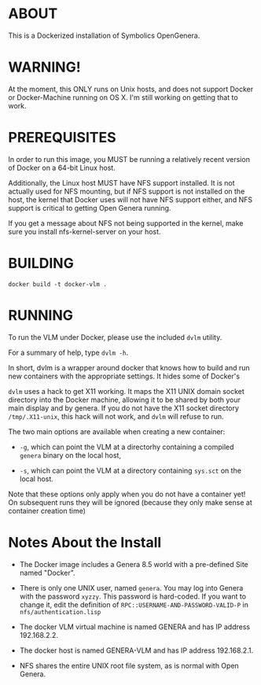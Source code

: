 # ABOUT

This is a Dockerized installation of Symbolics OpenGenera.

# WARNING!

At the moment, this ONLY runs on Unix hosts, and does not support
Docker or Docker-Machine running on OS X. I'm still working on getting
that to work.

# PREREQUISITES

In order to run this image, you MUST be running a relatively recent
version of Docker on a 64-bit Linux host.

Additionally, the Linux host MUST have NFS support installed.  It is
not actually used for NFS mounting, but if NFS support is not
installed on the host, the kernel that Docker uses will not have NFS
support either, and NFS support is critical to getting Open Genera
running.

If you get a message about NFS not being supported in the kernel, make
sure you install nfs-kernel-server on your host.

# BUILDING

    docker build -t docker-vlm .

# RUNNING

To run the VLM under Docker, please use the included `dvlm` utility.

For a summary of help, type `dvlm -h`.

In short, dvlm is a wrapper around docker that knows how to build and
run new containers with the appropriate settings. It hides some of
Docker's 

`dvlm` uses a hack to get X11 working. It maps the X11 UNIX domain
socket directory into the Docker machine, allowing it to be shared by
both your main display and by genera. If you do not have the X11
socket directory `/tmp/.X11-unix`, this hack will not work, and `dvlm`
will refuse to run.

The two main options are available when creating a new container:

- `-g`, which can point the VLM at a directorhy containing a compiled
  `genera` binary on the local host, 

- `-s`, which can point the VLM at a directory containing `sys.sct`
  on the local host.

Note that these options only apply when you do not have a container
yet! On subsequent runs they will be ignored (because they only make
sense at container creation time)

# Notes About the Install

- The Docker image includes a Genera 8.5 world with a pre-defined Site
  named "Docker".

- There is only one UNIX user, named `genera`. You may log into Genera
  with the password `xyzzy`. This password is hard-coded. If you want
  to change it, edit the definition of
  `RPC::USERNAME-AND-PASSWORD-VALID-P` in `nfs/authentication.lisp`

- The docker VLM virtual machine is named GENERA and has IP address
  192.168.2.2.

- The docker host is named GENERA-VLM and has IP address 192.168.2.1.

- NFS shares the entire UNIX root file system, as is normal with Open
  Genera.
